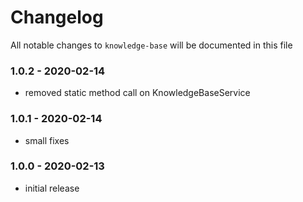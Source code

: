 # Changelog

All notable changes to `knowledge-base` will be documented in this file

### 1.0.2 - 2020-02-14
- removed static method call on KnowledgeBaseService

### 1.0.1 - 2020-02-14
- small fixes

### 1.0.0 - 2020-02-13
- initial release
